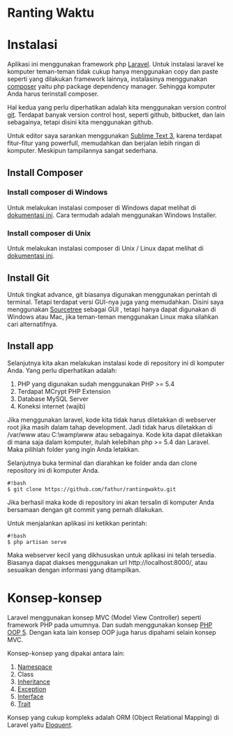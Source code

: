 Ranting Waktu
============

# Instalasi

Aplikasi ini menggunakan framework php [Laravel](http://laravel.com/).
Untuk instalasi laravel ke komputer teman-teman tidak cukup hanya menggunakan copy dan paste seperti yang dilakukan framework lainnya, instalasinya menggunakan [composer](https://getcomposer.org/) yaitu php package dependency manager. Sehingga komputer Anda harus terinstall composer.

Hal kedua yang perlu diperhatikan adalah kita menggunakan version control [git](https://www.atlassian.com/git/tutorial). Terdapat banyak version control host, seperti github, bitbucket, dan lain sebagainya, tetapi disini kita menggunakan github.

Untuk editor saya sarankan menggunakan [Sublime Text 3](http://www.sublimetext.com/3), karena terdapat fitur-fitur yang powerfull, memudahkan dan berjalan lebih ringan di komputer. Meskipun tampilannya sangat sederhana.


## Install Composer

### Install composer di Windows

Untuk melakukan instalasi composer di Windows dapat melihat di [dokumentasi ini](https://getcomposer.org/doc/00-intro.md#installation-windows). Cara termudah adalah menggunakan Windows Installer.

### Install composer di Unix
Untuk melakukan instalasi composer di Unix / Linux dapat melihat di [dokumentasi ini](https://getcomposer.org/doc/00-intro.md#installation-nix).


## Install Git

Untuk tingkat advance, git biasanya digunakan menggunakan perintah di terminal. Tetapi terdapat versi GUI-nya juga yang memudahkan. Disini saya menggunakan [Sourcetree](http://www.sourcetreeapp.com/) sebagai GUI , tetapi hanya dapat digunakan di Windows atau Mac, jika teman-teman menggunakan Linux maka silahkan cari alternatifnya.

## Install app

Selanjutnya kita akan melakukan instalasi kode di repository ini di komputer Anda. Yang perlu diperhatikan adalah:

1. PHP yang digunakan sudah menggunakan PHP >= 5.4
2. Terdapat MCrypt PHP Extension
3. Database MySQL Server
4. Koneksi internet (wajib)


Jika menggunakan laravel, kode kita tidak harus diletakkan di webserver root jika masih dalam tahap development. Jadi tidak harus diletakkan di /var/www atau C:\wamp\www atau sebagainya. Kode kita dapat diletakkan di mana saja dalam komputer, itulah kelebihan php >= 5.4 dan Laravel. Maka pilihlah folder yang ingin Anda letakkan.

Selanjutnya buka terminal dan diarahkan ke folder anda dan clone repository ini di komputer Anda.

```
#!bash
$ git clone https://github.com/fathur/rantingwaktu.git
```

Jika berhasil maka kode di repository ini akan tersalin di komputer Anda bersamaan dengan git commit yang pernah dilakukan.

Untuk menjalankan aplikasi ini ketikkan perintah:

```
#!bash
$ php artisan serve
```

Maka webserver kecil yang dikhususkan untuk aplikasi ini telah tersedia. Biasanya dapat diakses menggunakan url http://localhost:8000/, atau sesuaikan dengan informasi yang ditampilkan.


# Konsep-konsep

Laravel menggunakan konsep MVC (Model View Controller) seperti framework PHP pada umumnya. Dan sudah menggunakan konsep [PHP OOP 5](http://php.net/manual/en/language.oop5.php). Dengan kata lain konsep OOP juga harus dipahami selain konsep MVC.

Konsep-konsep yang dipakai antara lain:

1. [Namespace](http://php.net/manual/en/language.namespaces.php)
2. Class
2. [Inheritance](http://php.net/manual/en/language.oop5.inheritance.php)
3. [Exception](http://php.net/manual/en/language.exceptions.php)
4. [Interface](http://php.net/manual/en/language.oop5.interfaces.php)
5. [Trait](http://php.net/manual/en/language.oop5.traits.php)

Konsep yang cukup kompleks adalah ORM (Object Relational Mapping) di Laravel yaitu [Eloquent](http://laravel.com/docs/eloquent).